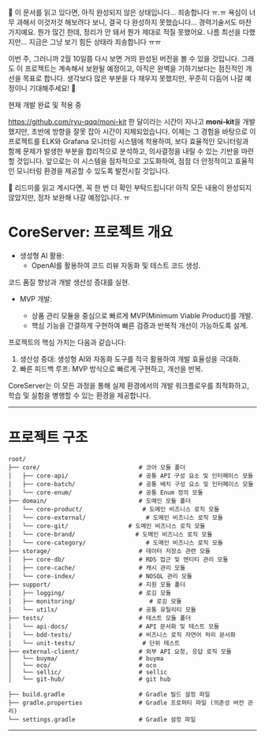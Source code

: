 🚧 이 문서를 읽고 있다면, 아직 완성되지 않은 상태입니다... 죄송합니다 ㅠ.ㅠ
욕심이 너무 과해서 이것저것 해보려다 보니, 결국 다 완성하지 못했습니다...
경력기술서도 마찬가지예요. 뭔가 많긴 한데, 정리가 안 돼서 뭔가 제대로 적질 못했어요.
나름 최선을 다했지만... 지금은 그냥 보기 힘든 상태라 죄송합니다 ㅠㅠ

이번 주, 그러니까 2월 10일쯤 다시 보면 거의 완성된 버전을 볼 수 있을 것입니다.
그래도 이 프로젝트는 계속해서 보완될 예정이고, 아직은 완벽을 기하기보다는 점진적인 개선을 목표로 합니다.
생각보다 많은 부분을 다 채우지 못했지만, 꾸준히 다듬어 나갈 예정이니 기대해주세요! 💪

현재 개발 완료 및 적용 중

https://github.com/ryu-qqq/moni-kit
한 달이라는 시간이 지나고 **moni-kit**을 개발했지만, 초반에 방향을 잘못 잡아 시간이 지체되었습니다.
이제는 그 경험을 바탕으로 이 프로젝트를 ELK와 Grafana 모니터링 시스템에 적용하여, 보다 효율적인 모니터링과 함께
문제가 발생한 부분을 합리적으로 분석하고, 의사결정을 내릴 수 있는 기반을 마련할 것입니다.
앞으로는 이 시스템을 점차적으로 고도화하여, 점점 더 안정적이고 효율적인 모니터링 환경을 제공할 수 있도록 발전시킬 것입니다.

📌 리드미를 읽고 계시다면, 꼭 한 번 더 확인 부탁드립니다!
아직 모든 내용이 완성되지 않았지만, 점차 보완해 나갈 예정입니다. ㅠ



# CoreServer: 프로젝트 개요


- 생성형 AI 활용:
  -	OpenAI를 활용하여 코드 리뷰 자동화 및 테스트 코드 생성.
  
코드 품질 향상과 개발 생산성 증대를 실현.
- MVP 개발:

  - 상품 관리 모듈을 중심으로 빠르게 MVP(Minimum Viable Product)를 개발.
  - 핵심 기능을 간결하게 구현하여 빠른 검증과 반복적 개선이 가능하도록 설계.


프로젝트의 핵심 가치는 다음과 같습니다:

1. 생산성 증대: 생성형 AI와 자동화 도구를 적극 활용하여 개발 효율성을 극대화.
2. 빠른 피드백 루프: MVP 방식으로 빠르게 구현하고, 개선을 반복.

CoreServer는 이 모든 과정을 통해 실제 환경에서의 개발 워크플로우를 최적화하고, 학습 및 실험을 병행할 수 있는 환경을 제공합니다.


---
# 프로젝트 구조

```
root/
├── core/                            # 코어 모듈 폴더
│   ├── core-api/                    # 공통 API 구성 요소 및 인터페이스 모듈
│   ├── core-batch/                  # 공통 배치 구성 요소 및 인터페이스 모듈
│   └── core-enum/                   # 공통 Enum 정의 모듈
├── domain/                          # 도메인 모듈 폴더
│   └── core-product/                 # 도메인 비즈니스 로직 모듈
│   └── core-external/                 # 도메인 비즈니스 로직 모듈
│   └── core-git/                 # 도메인 비즈니스 로직 모듈
│   └── core-brand/                 # 도메인 비즈니스 로직 모듈
│   └── core-category/                 # 도메인 비즈니스 로직 모듈
├── storage/                         # 데이터 저장소 관련 모듈
│   ├── core-db/                     # RDS 접근 및 엔티티 관리 모듈
│   ├── core-cache/                  # 캐시 관리 모듈
│   └── core-index/                  # NOSQL 관리 모듈
├── support/                         # 지원 모듈 폴더
│   ├── logging/                     # 로깅 모듈
│   ├── monitoring/                     # 로깅 모듈
│   └── utils/                       # 공통 유틸리티 모듈
├── tests/                           # 테스트 모듈 폴더
│   └── api-docs/                    # API 문서화 및 테스트 모듈
│   └── bdd-tests/                   # 비즈니스 로직 자연어 처리 문서화
│   └── unit-tests/                   # 단위 테스트
├── external-client/                 # 외부 API 요청, 응답 로직 모듈
│   └── buyma/                       # buyma
│   └── oco/                         # oco
│   └── sellic/                      # sellic
│   └── git-hub/                     # git hub

├── build.gradle                     # Gradle 빌드 설정 파일
├── gradle.properties                # Gradle 프로퍼티 파일 (의존성 버전 관리)
└── settings.gradle                  # Gradle 설정 파일
```

---
